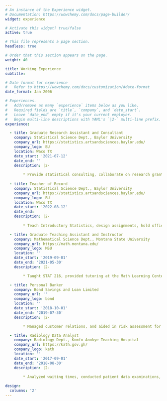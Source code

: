 ```yaml
---
# An instance of the Experience widget.
# Documentation: https://wowchemy.com/docs/page-builder/
widget: experience

# Activate this widget? true/false
active: true

# This file represents a page section.
headless: true

# Order that this section appears on the page.
weight: 40

title: Working Experience
subtitle:

# Date format for experience
#   Refer to https://wowchemy.com/docs/customization/#date-format
date_format: Jan 2006

# Experiences.
#   Add/remove as many `experience` items below as you like.
#   Required fields are `title`, `company`, and `date_start`.
#   Leave `date_end` empty if it's your current employer.
#   Begin multi-line descriptions with YAML's `|2-` multi-line prefix.
experience:

  - title: Graduate Research Assistant and Consultant
    company: Statistical Science Dept., Baylor University
    company_url: https://statistics.artsandsciences.baylor.edu/
    company_logo: BU
    location: Waco TX
    date_start: '2021-07-12'
    date_end: ''
    description: |2-
    
        * Provide statistical consulting, collaborate on research grants, analyze data for corporate organizations, and assist with research reports.
    
  - title: Teacher of Record
    company: Statistical Science Dept., Baylor University
    company_url: https://statistics.artsandsciences.baylor.edu/
    company_logo: BU
    location: Waco TX
    date_start: '2022-08-12'
    date_end: 
    description: |2-
    
        * Teach Introductory Statistics, design assignments, hold office hours, and develop learning resources to foster student engagement and success.

  - title: Graduate Teaching Assistant and Instructor
    company: Mathematical Science Dept., Montana State University
    company_url: https://math.montana.edu/
    company_logo: MSU
    location: ''
    date_start: '2019-09-01'
    date_end: '2021-05-30'
    description: |2-

        * Taught STAT 216, provided tutoring at the Math Learning Center, and assisted with data analyses in research and consulting projects.

  - title: Personal Banker
    company: Bond Savings and Loan Limited
    company_url: ''
    company_logo: bond
    location: ''
    date_start: '2018-10-01'
    date_end: '2019-07-30'
    description: |2-

        * Managed customer relations, and aided in risk assessment for loan disbursement by evaluating creditworthiness and adhering to financial regulations 

  - title: Radiology Data Analyst
    company: Radiology Dept., Komfo Anokye Teaching Hospital
    company_url: https://kath.gov.gh/
    company_logo: kath
    location: ''
    date_start: '2017-09-01'
    date_end: '2018-08-30'
    description: |2-
        
        * Analyzed waiting times, conducted patient data examinations, estimated costs, and developed reports to improve service effectiveness.

design:
  columns: '2'
---
```

